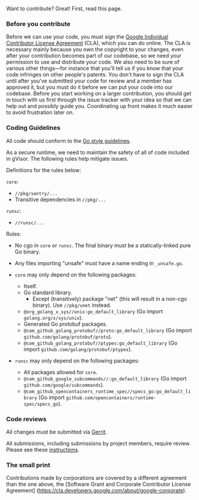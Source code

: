 Want to contribute? Great! First, read this page.

### Before you contribute

Before we can use your code, you must sign the
[Google Individual Contributor License Agreement][gcla] (CLA), which you can do
online. The CLA is necessary mainly because you own the copyright to your
changes, even after your contribution becomes part of our codebase, so we need
your permission to use and distribute your code. We also need to be sure of
various other things—for instance that you'll tell us if you know that your
code infringes on other people's patents. You don't have to sign the CLA until
after you've submitted your code for review and a member has approved it, but
you must do it before we can put your code into our codebase. Before you start
working on a larger contribution, you should get in touch with us first through
the issue tracker with your idea so that we can help out and possibly guide you.
Coordinating up front makes it much easier to avoid frustration later on.

### Coding Guidelines
All code should conform to the [Go style guidelines][gostyle].

As a secure runtime, we need to maintain the safety of all of code included in
gVisor. The following rules help mitigate issues.

Definitions for the rules below:

`core`:

  * `//pkg/sentry/...`
  * Transitive dependencies in `//pkg/...`

`runsc`:

  * `//runsc/...`

Rules:

  * No cgo in `core` or `runsc`. The final binary must be a statically-linked
    pure Go binary.

  * Any files importing "unsafe" must have a name ending in `_unsafe.go`.

  * `core` may only depend on the following packages:
    * Itself.
    * Go standard library.
      * Except (transitively) package "net" (this will result in a non-cgo
        binary). Use `//pkg/unet` instead.
    * `@org_golang_x_sys//unix:go_default_library` (Go import `golang.org/x/sys/unix`).
    * Generated Go protobuf packages.
    * `@com_github_golang_protobuf//proto:go_default_library` (Go import `github.com/golang/protobuf/proto`).
    * `@com_github_golang_protobuf//ptypes:go_default_library` (Go import `github.com/golang/protobuf/ptypes`).

  * `runsc` may only depend on the following packages:
    * All packages allowed for `core`.
    * `@com_github_google_subcommands//:go_default_library` (Go import `github.com/google/subcommands`).
    * `@com_github_opencontainers_runtime_spec//specs_go:go_default_library` (Go import `github.com/opencontainers/runtime-spec/specs_go`).

### Code reviews

All changes must be submitted via [Gerrit](https://gvisor-review.googlesource.com).

All submissions, including submissions by project members, require review.
Please see these [instructions](https://gvisor-review.googlesource.com/Documentation/).

### The small print

Contributions made by corporations are covered by a different agreement than
the one above, the
[Software Grant and Corporate Contributor License Agreement]
(https://cla.developers.google.com/about/google-corporate).

[gcla]: https://cla.developers.google.com/about/google-individual
[gostyle]: https://github.com/golang/go/wiki/CodeReviewComments
